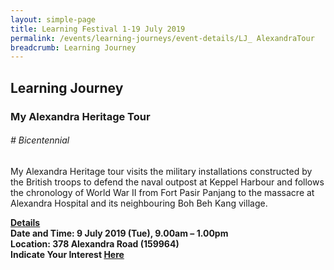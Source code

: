 ```yaml
---
layout: simple-page
title: Learning Festival 1-19 July 2019
permalink: /events/learning-journeys/event-details/LJ_ AlexandraTour
breadcrumb: Learning Journey
---
```


## Learning Journey
### My Alexandra Heritage Tour

###### _# Bicentennial_ 

My Alexandra Heritage tour visits the military installations constructed by the British troops to defend the naval outpost at Keppel Harbour and follows the chronology of World War II from Fort Pasir Panjang to the massacre at Alexandra Hospital and its neighbouring Boh Beh Kang village.

<b><u>Details</u><br>
**Date and Time: 9 July 2019 (Tue), 9.00am – 1.00pm** <br>
**Location: 378 Alexandra Road (159964)** <br>
**Indicate Your Interest [Here](https://www.eventbrite.sg/e/my-alexandra-heritage-tour-tickets-63638171484)** 

